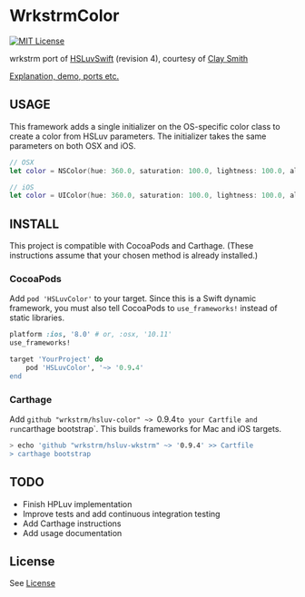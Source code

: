 # WrkstrmColor

[![MIT License](https://img.shields.io/badge/license-MIT%20License-blue.svg)](LICENSE)

wrkstrm port of [HSLuvSwift](http://www.hsluv.org) (revision 4), courtesy of [Clay Smith](https://github.com/stphnclysmth)

[Explanation, demo, ports etc.](http://www.hsluv.org)

## USAGE

This framework adds a single initializer on the OS-specific color class to create a color from HSLuv parameters. The initializer takes the same parameters on both OSX and iOS.

```swift
// OSX
let color = NSColor(hue: 360.0, saturation: 100.0, lightness: 100.0, alpha: 1.0)

// iOS
let color = UIColor(hue: 360.0, saturation: 100.0, lightness: 100.0, alpha: 1.0)
```


## INSTALL

This project is compatible with CocoaPods and Carthage. (These instructions assume that your chosen method is already installed.)

### CocoaPods

Add `pod 'HSLuvColor'` to your target. Since this is a Swift dynamic framework, you must also tell CocoaPods to `use_frameworks!` instead of static libraries.

```ruby
platform :ios, '8.0' # or, :osx, '10.11'
use_frameworks!

target 'YourProject' do
    pod 'HSLuvColor', '~> '0.9.4'
end
```

### Carthage

Add `github "wrkstrm/hsluv-color" ~> `0.9.4` to your Cartfile and run `carthage bootstrap`. This builds frameworks for Mac and iOS targets.

```sh
> echo 'github "wrkstrm/hsluv-wkstrm" ~> '0.9.4' >> Cartfile
> carthage bootstrap
```

## TODO

* Finish HPLuv implementation
* Improve tests and add continuous integration testing
* Add Carthage instructions
* Add usage documentation

## License

See [License](LICENSE)
